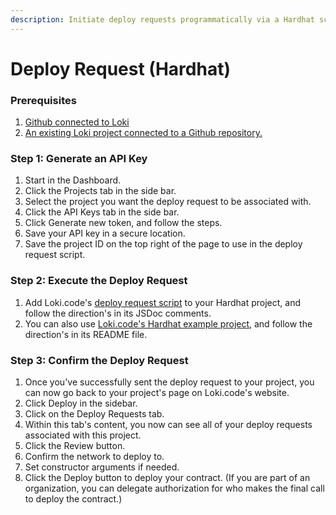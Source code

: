 ```yaml
---
description: Initiate deploy requests programmatically via a Hardhat script
---
```


# Deploy Request (Hardhat)

### Prerequisites

1. [Github connected to Loki](<README (1).md>)
2. [An existing Loki project](getting-started/how-to-create-a-new-project.md)[ connected to a Github repository.](getting-started/how-to-create-a-new-project.md)

### Step 1: Generate an API Key

1. Start in the Dashboard.
2. Click the Projects tab in the side bar.
3. Select the project you want the deploy request to be associated with.
4. Click the API Keys tab in the side bar.
5. Click Generate new token, and follow the steps.
6. Save your API key in a secure location.
7. Save the project ID on the top right of the page to use in the deploy request script.

### Step 2: Execute the Deploy Request

1. Add Loki.code's [deploy request script](https://github.com/LokiCode-Inc/deploy-request-scripts/blob/main/hardhat/hardhat.ts) to your Hardhat project, and follow the direction's in its JSDoc comments.
2. You can also use [Loki.code's Hardhat example project](https://github.com/LokiCode-Inc/deploy-request-hardhat), and follow the direction's in its README file.

### Step 3: Confirm the Deploy Request

1. Once you've successfully sent the deploy request to your project, you can now go back to your project's page on Loki.code's website.
2. Click Deploy in the sidebar.
3. Click on the Deploy Requests tab.
4. Within this tab's content, you now can see all of your deploy requests associated with this project.
5. Click the Review button.
6. Confirm the network to deploy to.
7. Set constructor arguments if needed.
8. Click the Deploy button to deploy your contract. (If you are part of an organization, you can delegate authorization for who makes the final call to deploy the contract.)
